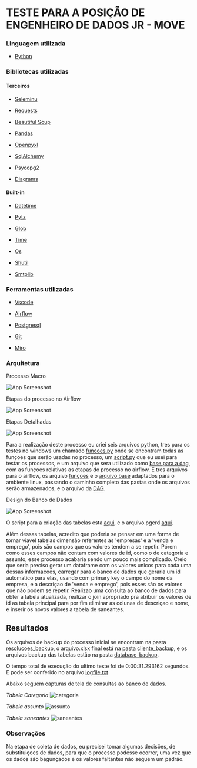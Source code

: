 # TESTE PARA A POSIÇÃO DE ENGENHEIRO DE DADOS JR - MOVE

### **Linguagem utilizada**

- [Python](https://www.python.org/)

### **Bibliotecas utilizadas**

#### **Terceiros**

- [Seleminu](https://www.selenium.dev/selenium/docs/api/py/index.html)

- [Requests](https://docs.python-requests.org/en/latest/)

- [Beautiful Soup](https://beautiful-soup-4.readthedocs.io/en/latest/)

- [Pandas](https://pandas.pydata.org/)

- [Openpyxl](https://openpyxl.readthedocs.io/en/stable/)

- [SqlAlchemy](https://www.sqlalchemy.org/)

- [Psycopg2](https://www.psycopg.org/docs/)

- [Diagrams](https://diagrams.mingrammer.com/)

#### **Built-in**

- [Datetime](https://docs.python.org/3/library/datetime.html)

- [Pytz](https://pypi.org/project/pytz/)

- [Glob](https://docs.python.org/3/library/glob.html)

- [Time](https://docs.python.org/3/library/time.html)

- [Os](https://docs.python.org/3/library/os.html?highlight=os#module-os)

- [Shutil](https://docs.python.org/3/library/shutil.html?highlight=shutil#module-shutil)

- [Smtplib](https://docs.python.org/3/library/smtplib.html?highlight=smtplib#module-smtplib)


### **Ferramentas utilizadas**

- [Vscode](https://code.visualstudio.com/)

- [Airflow](https://airflow.apache.org/)

- [Postgresql](https://www.postgresql.org/)

- [Git](https://git-scm.com/)

- [Miro](https://miro.com/app/dashboard/)

### **Arquitetura**

Processo Macro

![App Screenshot](/schemas/etl_proccess.png)

Etapas do processo no Airflow

![App Screenshot](/schemas/airflow_dag.png)

Etapas Detalhadas

![App Screenshot](/schemas/etl_explicado.png)

Para a realização deste processo eu criei seis arquivos python, tres para os testes no windows um chamado [funcoes.py]() onde se encontram todas as funçoes que serão usadas no processo, um [script.py]() que eu usei para testar os processos, e um arquivo que sera utilizado como [base para a dag](), com as funçoes relativas as etapas do processo no airflow. E tres arquivos para o airflow, os arquivo [funçoes]() e o [arquivo base]() adaptados para o ambiente linux, passando o caminho completo das pastas onde os arquivos serão armazenados, e o arquivo da [DAG]().

Design do Banco de Dados 

![App Screenshot](/schemas/2022-03-26.png)

O script para a criação das tabelas esta [aqui](/schemas/generate_tables.sql), e o arquivo.pgerd [aqui]().

Além dessas tabelas, acredito que poderia se pensar em uma forma de tornar viavel tabelas dimensão referentes as 'empresas' e a 'venda e emprego', pois são campos que os valores tendem a se repetir. Pórem como esses campos não contam com valores de id, como o de categoria e assunto, esse processo acabaria sendo um pouco mais complicado. Creio que seria preciso gerar um dataframe com os valores unicos para cada uma dessas informacoes, carregar para o banco de dados que geraria um id automatico para elas, usando com primary key o campo do nome da empresa, e a descriçao de 'venda e emprego', pois esses são os valores que não podem se repetir. Realizao uma consulta ao banco de dados para obter a tabela atualizada, realizar o join apropriado pra atribuir os valores de id as tabela principal para por fim eliminar as colunas de descriçao e nome, e inserir os novos valores a tabela de saneantes.

## **Resultados** 

Os arquivos de backup do processo inicial se encontram na pasta [resolucoes_backup](), o arquivo.xlsx final está na pasta [cliente_backup](), e os arquivos backup das tabelas estão na pasta [database_backup]().

O tempo total de execução do ultimo teste foi de 0:00:31.293162 segundos. E pode ser conferido no arquivo [logfile.txt]()

Abaixo seguem capturas de tela de consultas ao banco de dados. 

*Tabela Categoria*
![categoria](/schemas/categoria.png)

*Tabela assunto*
![assunto](/schemas/assuntos.png)

*Tabela saneantes*
![saneantes](/schemas/saneantes.png)

### **Observações**

Na etapa de coleta de dados, eu precisei tomar algumas decisões, de substituiçoes de dados, para que o processo podesse ocorrer, uma vez que os dados são bagunçados e os valores faltantes não seguem um padrão.  

